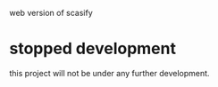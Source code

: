 web version of scasify

# stopped development

this project will not be under any further development.
